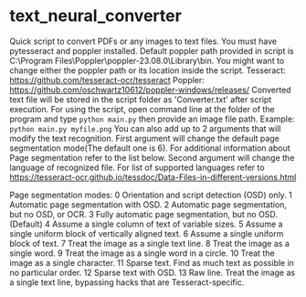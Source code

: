 # text_neural_converter

Quick script to convert PDFs or any images to text files.
You must have pytesseract and poppler installed.
Default poppler path provided in script is C:\Program Files\Poppler\poppler-23.08.0\Library\bin.
You might want to change either the poppler path or its location inside the script.
Tesseract: https://github.com/tesseract-ocr/tesseract
Poppler: https://github.com/oschwartz10612/poppler-windows/releases/
Converted text file will be stored in the script folder as 'Converter.txt' after script execution.
For using the script, open command line at the folder of the program and type `python main.py` then provide an image file path.
Example: `python main.py myfile.png`
You can also add up to 2 arguments that will modify the text recognition.
First argument will change the default page segmentation mode(The default one is 6).
For additional information about Page segmentation refer to the list below.
Second argument will change the language of recognized file.
For list of supported languages refer to https://tesseract-ocr.github.io/tessdoc/Data-Files-in-different-versions.html


Page segmentation modes:
  0    Orientation and script detection (OSD) only.
  1    Automatic page segmentation with OSD.
  2    Automatic page segmentation, but no OSD, or OCR.
  3    Fully automatic page segmentation, but no OSD. (Default)
  4    Assume a single column of text of variable sizes.
  5    Assume a single uniform block of vertically aligned text.
  6    Assume a single uniform block of text.
  7    Treat the image as a single text line.
  8    Treat the image as a single word.
  9    Treat the image as a single word in a circle.
 10    Treat the image as a single character.
 11    Sparse text. Find as much text as possible in no particular order.
 12    Sparse text with OSD.
 13    Raw line. Treat the image as a single text line,
                        bypassing hacks that are Tesseract-specific.
